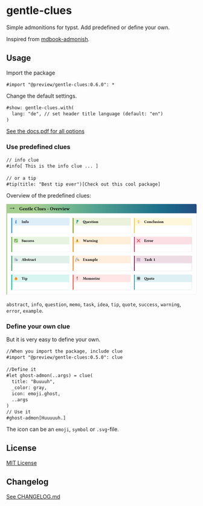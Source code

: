 # gentle-clues 

Simple admonitions for typst. Add predefined or define your own. 

Inspired from [mdbook-admonish](https://tommilligan.github.io/mdbook-admonish/).


## Usage

Import the package
```typst
#import "@preview/gentle-clues:0.6.0": *
```
Change the default settings.
```typst
#show: gentle-clues.with(
  lang: "de", // set header title language (default: "en")
)
```
[See the docs.pdf for all options](https://github.com/jomaway/typst-admonish/blob/main/docs.pdf)

### Use predefined clues

```typst
// info clue
#info[ This is the info clue ... ] 

// or a tip
#tip(title: "Best tip ever")[Check out this cool package]
```

Overview of the predefined clues:

![Overview of the predefined clues](gc_overview.svg)

`abstract`, `info`, `question`, `memo`, `task`, `idea`, `tip`, `quote`, `success`, `warning`, `error`, `example`.

### Define your own clue

But it is very easy to define your own. 

```typst 
//When you import the package, include clue
#import "@preview/gentle-clues:0.5.0": clue

//Define it
#let ghost-admon(..args) = clue(
  title: "Buuuuh", 
  _color: gray,
  icon: emoji.ghost, 
  ..args
)
// Use it
#ghost-admon[Huuuuuh.]
```

The icon can be an `emoji`, `symbol` or `.svg`-file. 

## License 

[MIT License](LICENSE)

## Changelog

[See CHANGELOG.md](CHANGELOG.md)